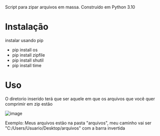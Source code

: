 Script para zipar arquivos em massa. Construído em Python 3.10

# Instalação
instalar usando pip
- pip install os
- pip install zipfile
- pip install shutil
- pip install time

# Uso
O diretorio inserido terá que ser aquele em que os arquivos que você quer comprimir em zip estão

![image](https://user-images.githubusercontent.com/114688883/223839862-63a6ad04-56c7-4daf-b6f8-10b9e44a96ce.png)

Exemplo:
Meus arquivos estão na pasta "arquivos", meu caminho vai ser "C:/Users/Usuario/Desktop/arquivos" com a barra invertida
